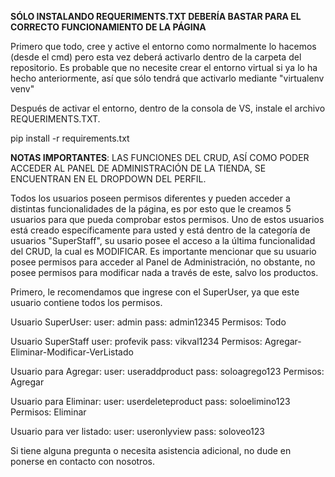 **SÓLO INSTALANDO REQUERIMENTS.TXT DEBERÍA BASTAR PARA EL CORRECTO FUNCIONAMIENTO DE LA PÁGINA**

Primero que todo, cree y active el entorno como normalmente lo hacemos (desde el cmd) pero esta vez deberá activarlo dentro de la carpeta del repositorio. Es probable que no necesite crear el entorno virtual si ya lo ha hecho anteriormente, así que sólo tendrá que activarlo mediante "virtualenv venv"

Después de activar el entorno, dentro de la consola de VS, instale el archivo REQUERIMENTS.TXT.

pip install -r requirements.txt  

**NOTAS IMPORTANTES**: LAS FUNCIONES DEL CRUD, ASÍ COMO PODER ACCEDER AL PANEL DE ADMINISTRACIÓN DE LA TIENDA, SE ENCUENTRAN EN EL DROPDOWN DEL PERFIL.

Todos los usuarios poseen permisos diferentes y pueden acceder a distintas funcionalidades de la página, es por esto que le creamos 5 usuarios para que pueda comprobar estos permisos. Uno de estos usuarios está creado específicamente para usted y está dentro de la categoría de usuarios "SuperStaff", su usario posee el acceso a la última funcionalidad del CRUD, la cual es MODIFICAR. Es importante mencionar que su usuario posee permisos para acceder al Panel de Administración, no obstante, no posee permisos para modificar nada a través de este, salvo los productos.

Primero, le recomendamos que ingrese con el SuperUser, ya que este usuario contiene todos los permisos.

Usuario SuperUser:
user: admin
pass: admin12345
Permisos: Todo

Usuario SuperStaff
user: profevik
pass: vikval1234
Permisos: Agregar-Eliminar-Modificar-VerListado

Usuario para Agregar:
user: useraddproduct
pass: soloagrego123
Permisos: Agregar

Usuario para Eliminar:
user: userdeleteproduct
pass: soloelimino123
Permisos: Eliminar

Usuario para ver listado:
user: useronlyview
pass: soloveo123

Si tiene alguna pregunta o necesita asistencia adicional, no dude en ponerse en contacto con nosotros.

